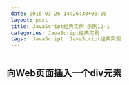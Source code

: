 ```yaml
---
date: 2016-03-26 14:26:30+00:00
layout: post
title: JavaScript经典实例 示例12-1
categories: JavaScript经典实例
tags:  JavaScript  JavaScript经典实例
---
```


向Web页面插入一个div元素
----------------

<html>
    <head>
        <title>object detection</title>
        <style type="text/css">
            div
            {
                width: 300px;
                heigth: 20px;
                padding: 10px;
                margin: 10px 0;
            }
            
            #div1
            {
                background-color: #ff0;
            }
            
            .divclass
            {
                background-color: #cfc;
            }
            
        </style>
        <script type="text/javascript">
            window.onload = function() {
                document.getElementById('div1').onclick =addDiv;
            }
            
            function addDiv() {
                
                //获取父节点
                var parent = this.parentNode,
                
                //创建新的div
                    newDiv = document.createElement('div');
                
                newDiv.className = 'divclass';
                newDiv.innerHTML = "<p>I'm here, I'm in the page" + i + "</p>";
                
                //添加到页面
                parent.insertBefore(newDiv, this);
            }
                        
        </script>
    </head>
    <body>
        <div id="parent">
            <div id="div1" onclick="addDiv()">
                <p>Click me to add new element</p>
            </div>
        </div>
    </body>
</html>


源码如下：

``` javascript
<!DOCTYPE html>
    <html>
    <head>
        <title>object detection</title>
        <style type="text/css">
            div
            {
                width: 300px;
                heigth: 20px;
                padding: 10px;
                margin: 10px 0;
            }
            
            #div1
            {
                background-color: #ff0;
            }
            
            .divclass
            {
                background-color: #cfc;
            }
            
        </style>
        <script type="text/javascript">
            window.onload = function() {
                document.getElementById('div1').onclick = addDiv();
            }
            
            function addDiv() {
                
                //获取父节点
                var parent = document.getElementById('parent'),
                
                //创建新的div
                    newDiv = document.createElement('div');
                
                newDiv.className = 'divclass';
                newDiv.innerHTML = "<p>I'm here, I'm in the page</p>";
                
                //添加到页面
                parent.insertBefore(newDiv, document.getElementById('div1'));
            }
                        
        </script>
    </head>
    <body>
        <div id="parent">
            <div id="div1">
                <p>Click me to add new element</p>
            </div>
        </div>
    </body>
</html>
```

`insertBefore()` 方法在您指定的已有子节点之前插入新的子节点。
提示：如果您希望创建包含文本的新列表项，请记得创建文本节点形式的文本，以便追加到 `LI` 元素中，然后向列表插入这个 `LI`。
您也可以使用 `insertBefore` 方法插入/移动已有元素。

`node.insertBefore(newnode,existingnode)`   `newnode`	`Node` 对象	必需。需要插入的节点对象。
`existingnode`	`Node` `object`	可选。在其之前插入新节点的子节点。如果未规定，则 `insertBefore` 方法会在结尾插入 `newnode`。
